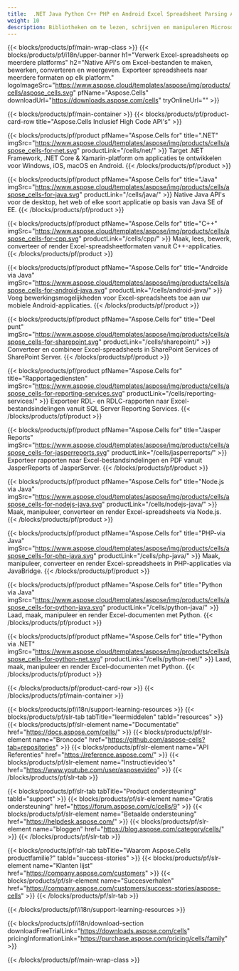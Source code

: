 ```yaml
---
title:  .NET Java Python C++ PHP en Android Excel Spreadsheet Parsing API's
weight: 10
description: Bibliotheken om te lezen, schrijven en manipuleren Microsoft Excel-bestanden in .NET Java C++ Android- en SharePoint-apps. Exporteer werkbladen in SSRS en JasperReports
---
```

{{< blocks/products/pf/main-wrap-class >}}
{{< blocks/products/pf/i18n/upper-banner h1="Verwerk Excel-spreadsheets op meerdere platforms" h2="Native API\'s om Excel-bestanden te maken, bewerken, converteren en weergeven. Exporteer spreadsheets naar meerdere formaten op elk platform." logoImageSrc="https://www.aspose.cloud/templates/aspose/img/products/cells/aspose_cells.svg" pfName="Aspose.Cells" downloadUrl="https://downloads.aspose.com/cells" tryOnlineUrl="" >}}

{{< blocks/products/pf/main-container >}}
{{< blocks/products/pf/product-card-row title="Aspose.Cells Inclusief High Code API\'s" >}}

{{< blocks/products/pf/product pfName="Aspose.Cells for" title=".NET" imgSrc="https://www.aspose.cloud/templates/aspose/img/products/cells/aspose_cells-for-net.svg" productLink="/cells/net/" >}}
Target .NET Framework, .NET Core & Xamarin-platform om applicaties te ontwikkelen voor Windows, iOS, macOS en Android.
{{< /blocks/products/pf/product >}}

{{< blocks/products/pf/product pfName="Aspose.Cells for" title="Java" imgSrc="https://www.aspose.cloud/templates/aspose/img/products/cells/aspose_cells-for-java.svg" productLink="/cells/java/" >}}
Native Java API's voor de desktop, het web of elke soort applicatie op basis van Java SE of EE.
{{< /blocks/products/pf/product >}}

{{< blocks/products/pf/product pfName="Aspose.Cells for" title="C++" imgSrc="https://www.aspose.cloud/templates/aspose/img/products/cells/aspose_cells-for-cpp.svg" productLink="/cells/cpp/" >}}
Maak, lees, bewerk, converteer of render Excel-spreadsheetformaten vanuit C++-applicaties.
{{< /blocks/products/pf/product >}}

{{< blocks/products/pf/product pfName="Aspose.Cells for" title="Androïde via Java" imgSrc="https://www.aspose.cloud/templates/aspose/img/products/cells/aspose_cells-for-android-java.svg" productLink="/cells/android-java/" >}}
Voeg bewerkingsmogelijkheden voor Excel-spreadsheets toe aan uw mobiele Android-applicaties.
{{< /blocks/products/pf/product >}}

{{< blocks/products/pf/product pfName="Aspose.Cells for" title="Deel punt" imgSrc="https://www.aspose.cloud/templates/aspose/img/products/cells/aspose_cells-for-sharepoint.svg" productLink="/cells/sharepoint/" >}}
Converteer en combineer Excel-spreadsheets in SharePoint Services of SharePoint Server.
{{< /blocks/products/pf/product >}}

{{< blocks/products/pf/product pfName="Aspose.Cells for" title="Rapportagediensten" imgSrc="https://www.aspose.cloud/templates/aspose/img/products/cells/aspose_cells-for-reporting-services.svg" productLink="/cells/reporting-services/" >}}
Exporteer RDL- en RDLC-rapporten naar Excel-bestandsindelingen vanuit SQL Server Reporting Services.
{{< /blocks/products/pf/product >}}

{{< blocks/products/pf/product pfName="Aspose.Cells for" title="Jasper Reports" imgSrc="https://www.aspose.cloud/templates/aspose/img/products/cells/aspose_cells-for-jasperreports.svg" productLink="/cells/jasperreports/" >}}
Exporteer rapporten naar Excel-bestandsindelingen en PDF vanuit JasperReports of JasperServer.
{{< /blocks/products/pf/product >}}

{{< blocks/products/pf/product pfName="Aspose.Cells for" title="Node.js via Java" imgSrc="https://www.aspose.cloud/templates/aspose/img/products/cells/aspose_cells-for-nodejs-java.svg" productLink="/cells/nodejs-java/" >}}
Maak, manipuleer, converteer en render Excel-spreadsheets via Node.js.
{{< /blocks/products/pf/product >}}

{{< blocks/products/pf/product pfName="Aspose.Cells for" title="PHP-via Java" imgSrc="https://www.aspose.cloud/templates/aspose/img/products/cells/aspose_cells-for-php-java.svg" productLink="/cells/php-java/" >}}
Maak, manipuleer, converteer en render Excel-spreadsheets in PHP-applicaties via JavaBridge.
{{< /blocks/products/pf/product >}}

{{< blocks/products/pf/product pfName="Aspose.Cells for" title="Python via Java" imgSrc="https://www.aspose.cloud/templates/aspose/img/products/cells/aspose_cells-for-python-java.svg" productLink="/cells/python-java/" >}}
Laad, maak, manipuleer en render Excel-documenten met Python.
{{< /blocks/products/pf/product >}}

{{< blocks/products/pf/product pfName="Aspose.Cells for" title="Python via .NET" imgSrc="https://www.aspose.cloud/templates/aspose/img/products/cells/aspose_cells-for-python-net.svg" productLink="/cells/python-net/" >}}
Laad, maak, manipuleer en render Excel-documenten met Python.
{{< /blocks/products/pf/product >}}

{{< /blocks/products/pf/product-card-row >}}
{{< /blocks/products/pf/main-container >}}

{{< blocks/products/pf/i18n/support-learning-resources >}}
{{< blocks/products/pf/slr-tab tabTitle="leermiddelen" tabId="resources" >}}
{{< blocks/products/pf/slr-element name="Documentatie" href="https://docs.aspose.com/cells/" >}}
{{< blocks/products/pf/slr-element name="Broncode" href="https://github.com/aspose-cells?tab=repositories" >}}
{{< blocks/products/pf/slr-element name="API Referenties" href="https://reference.aspose.com/" >}}
{{< blocks/products/pf/slr-element name="Instructievideo\'s" href="https://www.youtube.com/user/asposevideo" >}}
{{< /blocks/products/pf/slr-tab >}}

{{< blocks/products/pf/slr-tab tabTitle="Product ondersteuning" tabId="support" >}}
{{< blocks/products/pf/slr-element name="Gratis ondersteuning" href="https://forum.aspose.com/c/cells/9" >}}
{{< blocks/products/pf/slr-element name="Betaalde ondersteuning" href="https://helpdesk.aspose.com/" >}}
{{< blocks/products/pf/slr-element name="bloggen" href="https://blog.aspose.com/category/cells/" >}}
{{< /blocks/products/pf/slr-tab >}}

{{< blocks/products/pf/slr-tab tabTitle="Waarom Aspose.Cells productfamilie?" tabId="success-stories" >}}
{{< blocks/products/pf/slr-element name="Klanten lijst" href="https://company.aspose.com/customers" >}}
{{< blocks/products/pf/slr-element name="Succesverhalen" href="https://company.aspose.com/customers/success-stories/aspose-cells" >}}
{{< /blocks/products/pf/slr-tab >}}

{{< /blocks/products/pf/i18n/support-learning-resources >}}

{{< blocks/products/pf/i18n/download-section downloadFreeTrialLink="https://downloads.aspose.com/cells" pricingInformationLink="https://purchase.aspose.com/pricing/cells/family" >}}

{{< /blocks/products/pf/main-wrap-class >}}
